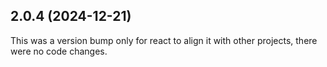 ## 2.0.4 (2024-12-21)

This was a version bump only for react to align it with other projects, there were no code changes.
